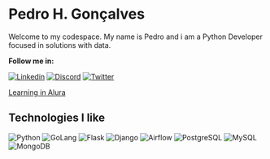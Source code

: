 <h1>Pedro H. Gonçalves</h1>
<p>Welcome to my codespace. My name is Pedro and i am a Python Developer focused in solutions with data.</p>   

<p><b>Follow me in:</b></p>

[![Linkedin](https://img.shields.io/badge/LinkedIn-0077B5?style=for-the-badge&logo=linkedin&logoColor=white)](https://www.linkedin.com/in/pedro-henrique-gonçalves-carlos-525158199/)
[![Discord](https://img.shields.io/badge/Discord-7289DA?style=for-the-badge&logo=discord&logoColor=white)](discord.com/users/530774929763991572)
[![Twitter](https://img.shields.io/badge/Twitter-1DA1F2?style=for-the-badge&logo=twitter&logoColor=white)](https://twitter.com/PedroHGonsalves)

[Learning in Alura](https://cursos.alura.com.br/user/pedrohgc)

<h2>Technologies I like</h2>

![Python](https://img.shields.io/badge/Python-3776AB?style=for-the-badge&logo=python&logoColor=white)
![GoLang](https://img.shields.io/badge/Go-00ADD8?style=for-the-badge&logo=go&logoColor=white)
![Flask](https://img.shields.io/badge/Flask-000000?style=for-the-badge&logo=flask&logoColor=white)
![Django](https://img.shields.io/badge/Django-092E20?style=for-the-badge&logo=django&logoColor=white)
![Airflow](https://img.shields.io/badge/Airflow-017CEE?style=for-the-badge&logo=Apache%20Airflow&logoColor=white)
![PostgreSQL](https://img.shields.io/badge/PostgreSQL-316192?style=for-the-badge&logo=postgresql&logoColor=white)
![MySQL](https://img.shields.io/badge/MySQL-005C84?style=for-the-badge&logo=mysql&logoColor=white)
![MongoDB](https://img.shields.io/badge/MongoDB-4EA94B?style=for-the-badge&logo=mongodb&logoColor=white)


